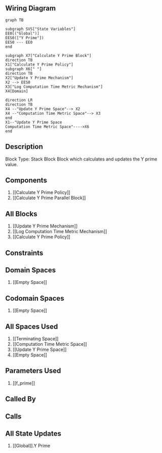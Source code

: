 ## Wiring Diagram

```mermaid
graph TB

subgraph SVS["State Variables"]
EE0[("Global")]
EES0(["Y Prime"])
EES0 --- EE0
end

subgraph X7["Calculate Y Prime Block"]
direction TB
X1["Calculate Y Prime Policy"]
subgraph X6[" "]
direction TB
X2["Update Y Prime Mechanism"]
X2 --> EES0
X3["Log Computation Time Metric Mechanism"]
X4[Domain]

direction LR
direction TB
X4 --"Update Y Prime Space"--> X2
X4 --"Computation Time Metric Space"--> X3
end
X1--"Update Y Prime Space
Computation Time Metric Space"---->X6
end
```

## Description

Block Type: Stack Block
Block which calculates and updates the Y prime value.
## Components
1. [[Calculate Y Prime Policy]]
2. [[Calculate Y Prime Parallel Block]]

## All Blocks
1. [[Update Y Prime Mechanism]]
2. [[Log Computation Time Metric Mechanism]]
3. [[Calculate Y Prime Policy]]

## Constraints

## Domain Spaces
1. [[Empty Space]]

## Codomain Spaces
1. [[Empty Space]]

## All Spaces Used
1. [[Terminating Space]]
2. [[Computation Time Metric Space]]
3. [[Update Y Prime Space]]
4. [[Empty Space]]

## Parameters Used
1. [[f_prime]]

## Called By

## Calls

## All State Updates
1. [[Global]].Y Prime

